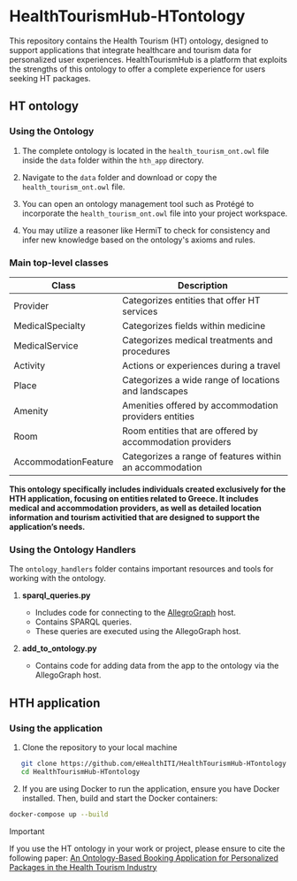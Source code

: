 # HealthTourismHub-HTontology

This repository contains the Health Tourism (HT) ontology, designed to support applications that integrate healthcare and tourism data for personalized user experiences.
HealthTourismHub is a platform that exploits the strengths of this ontology to offer a complete experience for users seeking HT packages.



## HT ontology


### Using the Ontology

1. The complete ontology is located in the `health_tourism_ont.owl` file inside the `data` folder within the `hth_app` directory.

2. Navigate to the `data` folder and download or copy the `health_tourism_ont.owl` file.

3. You can open an ontology management tool such as Protégé to incorporate the `health_tourism_ont.owl` file into your project workspace.

4. You may utilize a reasoner like HermiT to check for consistency and infer new knowledge based on the ontology's axioms and rules.


### Main top-level classes

| Class | Description |
|---|---|
| Provider | Categorizes entities that offer HT services |
| MedicalSpecialty | Categorizes fields within medicine |
| MedicalService | Categorizes medical treatments and procedures |
| Activity | Actions or experiences during a travel |
| Place | Categorizes a wide range of locations and landscapes |
| Amenity | Amenities offered by accommodation providers entities |
| Room | Room entities that are offered by accommodation providers |
| AccommodationFeature | Categorizes a range of features within an accommodation |

**This ontology specifically includes individuals created exclusively for the HTH application, focusing on entities related to Greece. It includes medical and accommodation providers, as well as detailed location information and tourism activitied that are designed to support the application’s needs.**

### Using the Ontology Handlers

The `ontology_handlers` folder contains important resources and tools for working with the ontology.

1. **sparql_queries.py**
   - Includes code for connecting to the [AllegroGraph](https://franz.com/agraph/support/documentation/6.4.0/python/api.html) host.
   - Contains SPARQL queries.
   - These queries are executed using the AllegoGraph host.

3. **add_to_ontology.py**
   - Contains code for adding data from the app to the ontology via the AllegoGraph host.


## HTH application

### Using the application

1. Clone the repository to your local machine


```bash
   git clone https://github.com/eHealthITI/HealthTourismHub-HTontology.git
   cd HealthTourismHub-HTontology
```


2. If you are using Docker to run the application, ensure you have Docker installed. Then, build and start the Docker containers:

```bash
docker-compose up --build
```

> [!IMPORTANT]  
> If you use the HT ontology in your work or project, please ensure to cite the following paper: [An Ontology-Based Booking Application for Personalized Packages in the Health Tourism Industry](https://www.preprints.org/manuscript/202406.1123)

